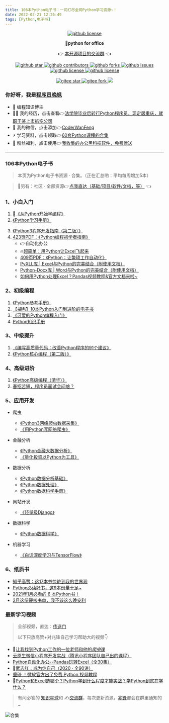 ```yaml
---
title: 106本Python电子书：一网打尽全网Python学习资源~！
date: 2022-02-21 12:26:49
tags: [Python,电子书]
---
```




<p align="center">
    <a target="_blank" href='https://github.com/CoderWanFeng/python-office'>
    <img src="http://python4office.cn/images/github-nav.jpg" alt="github license"/>
    </a>   
</p>
<p align="center">
	<strong>🍬python for office</strong>
</p>
<p align="center">
	👉 <a href="http://www.python4office.cn/images/python-office.jpg">本开源项目的交流群</a> 👈
</p>


<p align="center" name="'github">
    <a target="_blank" href='https://github.com/CoderWanFeng/python-office'>
    <img src="https://img.shields.io/github/stars/CoderWanFeng/python-office.svg?style=social" alt="github star"/>
    </a>
    <a target="_blank" href='https://github.com/CoderWanFeng/python-office'>
    <img src="https://img.shields.io/github/contributors/CoderWanFeng/python-office" alt="github contributors"/>
    </a>
    <a target="_blank" href='https://github.com/CoderWanFeng/python-office'>
    <img src="https://img.shields.io/github/forks/CoderWanFeng/python-office" alt="github forks"/>
    </a>
    <a target="_blank" href='https://github.com/CoderWanFeng/python-office'>
    <img src="https://img.shields.io/github/issues/CoderWanFeng/python-office" alt="github issues"/>
    </a>	
    <a target="_blank" href='https://github.com/CoderWanFeng/python-office'>
    <img src="https://img.shields.io/github/issues-pr/CoderWanFeng/python-office" alt="github license"/>
    </a>
    <a target="_blank" href='https://github.com/CoderWanFeng/python-office'>
    <img src="https://img.shields.io/github/license/CoderWanFeng/python-office" alt="github license"/>
    </a>   
</p>

<p align="center" name="gitee">
	<a target="_blank" href='https://gitee.com/CoderWanFeng/python-office/'>
		<img src='https://gitee.com/CoderWanFeng/python-office/badge/star.svg?theme=dark' alt='gitee star'/>
	</a>
	<a target="_blank" href='https://github.com/CoderWanFeng/python-office'>
		<img src="https://gitee.com/CoderWanFeng/python-office/badge/fork.svg?theme=white" alt="gitee fork"/>
	</a>
	<a href="http://www.python4office.cn/images/qq.jpg">
	<img src="https://img.shields.io/badge/QQ-1090738447-orange"/></a>
</p>




### 你好呀，我是[程序员晚枫](https://mp.weixin.qq.com/s/CmuopIUWCWP-YZRaBnKNNg)
- 🐧 编程知识博主
- 👨‍💻 我的经历，点击查看👉[法学院毕业后转行Python程序员，现定居重庆，就职于某上市航空公司](https://www.bilibili.com/video/BV1uT4y1i7J8)
- 💬 我的微信，点击添加👉[CoderWanFeng](https://www.python-office.com/api/img-cdn/qrcode.jpg)
- ⚡ 学习资料，点击领取👉[60套Python课程的合集](http://www.python4office.cn/vedio-course/)
- 🎁 粉丝福利，点击使用👉[我收集的办公黑科技软件，免费赠送](https://mp.weixin.qq.com/mp/appmsgalbum?__biz=Mzg2MjU3ODYyNA==&action=getalbum&album_id=2186546268016017410&scene=173&from_msgid=2247485082&from_itemidx=1&count=3&nolastread=1#wechat_redirect)



------


### 106本Python电子书

> 本页为Python电子书资源 · 合集。（正在汇总哟：平均每周增加5本）


> 🎯另有：社区 · 全部资源👉[点我直达（基础/项目/软件/文档，等）](https://mp.weixin.qq.com/s/G_5cY05Qoc_yCXGQs4vIeg) 👈



### 1、小白入门

1. 👀[《从Python开始学编程》](https://mp.weixin.qq.com/s/gJFdQ95dRksKU11MKqmbNg)
2. [《Python学习手册》](https://mp.weixin.qq.com/s/NnVRK2AMU-B3rN5bgk6PEg)
<!-- more -->
3. [《Python3程序开发指南（第二版）》](https://mp.weixin.qq.com/s/R1zMqITWHC4FDCgJ43niHQ)
4. [423页PDF：《Python编程初学者指南》](https://mp.weixin.qq.com/s/mwJ8AU9VbSTmhlzVGnMHuw)
   - 👉自动化办公
   - 🔥[超简单：用Python让Excel飞起来](https://mp.weixin.qq.com/s/2ftJGR-iQx3IbbuyGOvMMg)
   - [409页PDF：《Python：让繁琐工作自动化》](https://mp.weixin.qq.com/s/MVMDMIF7-7tkm6a7EM8Zbw)
   - [PyXLL库 | Excel与Python的完美结合（附使用文档）](https://mp.weixin.qq.com/s/akrlI19XuDlrmInLWWLelA)
   - [Python-Docx库 | Word与Python的完美结合（附使用文档）](http://mp.weixin.qq.com/s?__biz=MzI2Nzg5MjgyNg==&mid=2247491631&idx=1&sn=c169f107acfb03b2f37661a4b6f50587&chksm=eaf5411add82c80c59af213553db3020d0b5a439b84dcb21086258a6a9b2de2719df0390e32a#rd)
   - [如何用Python处理Excel？Pandas视频教程&官方文档来啦~](https://mp.weixin.qq.com/s/v8GdZ1YpVSy-bwRZyo2n1g)

### 2、初级编程

1. [《Python参考手册》](https://mp.weixin.qq.com/s/Y-Upfqd4HMHJE4Se0drifQ)
2. [【*福利*】10本Python入门到进阶的电子书](https://mp.weixin.qq.com/s/J4zNQ1heLmZyQBGremqbPQ)
3. [《可爱的Python编程入门》](https://mp.weixin.qq.com/s/fad3U8q8zAA-CACik8b-nQ)
4. [Python知识手册](https://mp.weixin.qq.com/s/ExYFZzZNhDd8RniWNCeMUQ)

### 3、中级提升


1. [《编写高质量代码：改善Python程序的91个建议》](https://mp.weixin.qq.com/s/CwBN-JTMgKZwDoAIpRDX5A)
2. [《Python核心编程（第二版）》](https://mp.weixin.qq.com/s/JJhNquRh7-R3oI_wjR3WMA)

### 4、高级进阶

1. [《Python高级编程（清华）》](https://mp.weixin.qq.com/s/o_47HTqAWl6MPkyanTYJYQ)
2. [春招苦短，程序员面试会问啥？](https://mp.weixin.qq.com/s/atmmc22jtH0MESupXnw_Zw)

### 5、应用开发

- 爬虫
  - [《Python3网络爬虫数据采集》](https://mp.weixin.qq.com/s/MTtkH4sSRSpJV1JOr84P_Q)
  - [《用Python写网络爬虫》](https://mp.weixin.qq.com/s/niwbqymRv8pnOP18zts2JA)
- 金融分析
  - [《Python金融大数据分析》](https://mp.weixin.qq.com/s/9Nmk2OfTiWaMsidR55uvLw)
  - [《量化投资以Python为工具》](https://mp.weixin.qq.com/s/Q34BDZUnVSMpmaktn3F7EQ)
- 数据分析
  - [《Python数据分析基础》](https://mp.weixin.qq.com/s/3qt5oMuc8RTpEcXYYJaZHQ)
  - [《Python数据处理》](https://mp.weixin.qq.com/s/gFsOgAUTXa6s9Z3MknOkPA)
  - [《Python数据科学手册》](https://mp.weixin.qq.com/s/WEZCqQdNY_KljGeXHgzdtA)
  
- 网站开发
  - [《轻量级Django》](https://mp.weixin.qq.com/s/I0bOKtLrr9mNuPyU-2GtJA)
- 数据科学
  - [《Python数据科学》](https://mp.weixin.qq.com/s/GuuWaXyzVcf3mD7P_b3ctg)
- 机器学习
  - [《白话深度学习与TensorFlow》](https://mp.weixin.qq.com/s/2xRycdGOOxx3AvxA59Xjtg)



### 6、纸质书

- [知乎高赞：这17本书惊艳到我的世界观](https://mp.weixin.qq.com/s/HOeRNB5NHkX397YCM28wsA)
- [Python必读好书，这9本份量十足~](https://mp.weixin.qq.com/s/5YTIsyGj0ut5JA8apddVbQ)
- [2021年1月必看的 6 本Python书！](http://mp.weixin.qq.com/s?__biz=MzUzNTc5NjA4NQ==&mid=2247488267&idx=1&sn=6e8e8abcc9e84d83b67f0138cb194b1c&chksm=fa815311cdf6da0753e9ee1f203c6cac7efe9ed463fcffe00786fc4beb30fce3d6577a9c25a7#rd)
- [2月这份硬核书单，我不该这么晚安利](https://mp.weixin.qq.com/s/F0pxtg_KjfD3XExpmu16tw)

### 最新学习视频

> 全部视频，直达：[传送门](https://mp.weixin.qq.com/s/G_5cY05Qoc_yCXGQs4vIeg)
>
> 以下只放高赞+对兆锋自己学习帮助大的视频👇

- 🎯[让我找到Python工作的一位老师和他的*爬虫*课](http://mp.weixin.qq.com/s?__biz=MzI2Nzg5MjgyNg==&mid=2247487228&idx=1&sn=88ad0b89155a9b2373113550feae0a6f&chksm=eaf6afc9dd8126df8aafcf60e868342c236afecb9bbd3312866e9fe381054c191ab34f2c4948#rd)
- [云原生微信小程序开发实战（腾讯小程序团队自己出的课程）](https://mp.weixin.qq.com/s/Zs9KrzSonUfKPU4JFgEFPg)
- [Python自动化办公--Pandas玩转Excel（全30集）](https://www.bilibili.com/video/BV1hk4y1C73S)
- 🐰[武志红：成为你自己（2020 · 全90讲）](https://www.bilibili.com/video/BV1mi4y1j7DF)
- [重磅 ！微软官方出了免费 Python 视频教程](http://mp.weixin.qq.com/s?__biz=MzI2Nzg5MjgyNg==&mid=2247489780&idx=1&sn=ff00b3e4d5fed6edf1aea91425df2071&chksm=eaf6b9c1dd8130d70aba3251e09906232f430e015a7a7307b5a835efef9b62e38885175f482d&scene=21#wechat_redirect)
- 🌟[Python和Excel选哪个？Python学到什么程度才能实战？学Python到底在学什么？](https://www.bilibili.com/video/BV19X4y1K7TG)


> 有问必答的 [知识星球](https://t.zsxq.com/Yj6yR3j)和 ✍️[交流群](https://mp.weixin.qq.com/s/wx-JkgOUoJhb-7ZESxl93w)，每次更新资源，[兆锋](http://t.cn/A649A0Hp)都会在群里通知的~

![合集](https://img-blog.csdnimg.cn/20210303170458567.jpg?x-oss-process=image/watermark,type_ZmFuZ3poZW5naGVpdGk,shadow_10,text_aHR0cHM6Ly9ibG9nLmNzZG4ubmV0L3dlaXhpbl80MjMyMTUxNw==,size_16,color_FFFFFF,t_70#pic_center)